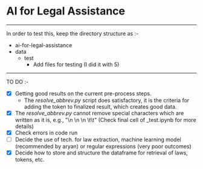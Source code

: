 # AI for Legal Assistance
___

In order to test this, keep the directory structure as :-
* ai-for-legal-assistance
* data
	* test
		* Add files for testing (I did it with 5)

___

TO DO :-
- [x] Getting good results on the current pre-process steps. 
	* The *resolve_abbrev.py* script does satisfactory, it is the criteria for adding the token to finalized result, which creates good data.
- [x] The *resolve_abbrev.py* cannot remove special characters which are written as it is, e.g., "\n \n \n \t\t" (Check final cell of _test.ipynb for more details)
- [x] Check errors in code run
- [ ] Decide the use of tech. for law extraction, machine learning model (recommended by aryan) or regular expressions (very poor outcomes)
- [x] Decide how to store and structure the dataframe for retrieval of laws, tokens, etc.
